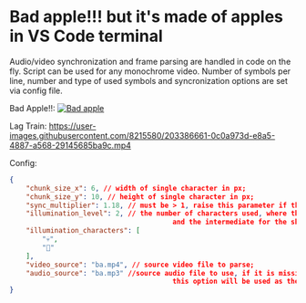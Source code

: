 # Bad apple!!! but it's made of apples in VS Code terminal

Audio/video synchronization and frame parsing are handled in code on the fly. Script can be used for any monochrome video. Number of symbols per line, number and type of used symbols and syncronization options are set via config file.

Bad Apple!!:
[![Bad apple](https://user-images.githubusercontent.com/8215580/203308975-2af88779-73fa-477d-9b1f-64e264eb1311.png)](https://youtu.be/omi5VWlpfOs)

Lag Train:
https://user-images.githubusercontent.com/8215580/203386661-0c0a973d-e8a5-4887-a568-29145685ba9c.mp4

Config:

```json
{
    "chunk_size_x": 6, // width of single character in px;
    "chunk_size_y": 10, // height of single character in px;
    "sync_multiplier": 1.18, // must be > 1, raise this parameter if the video is desynchronized by more than one second;
    "illumination_level": 2, // the number of characters used, where the first is for black, the last for white, 
                                        and the intermediate for the shades of gray in between;
    "illumination_characters": [
        "💀",
        "🍎"
    ],
    "video_source": "ba.mp4", // source video file to parse;
    "audio_source": "ba.mp3" //source audio file to use, if it is missing, 
                                        this option will be used as the name for the audio track taken from the video;
}
```
